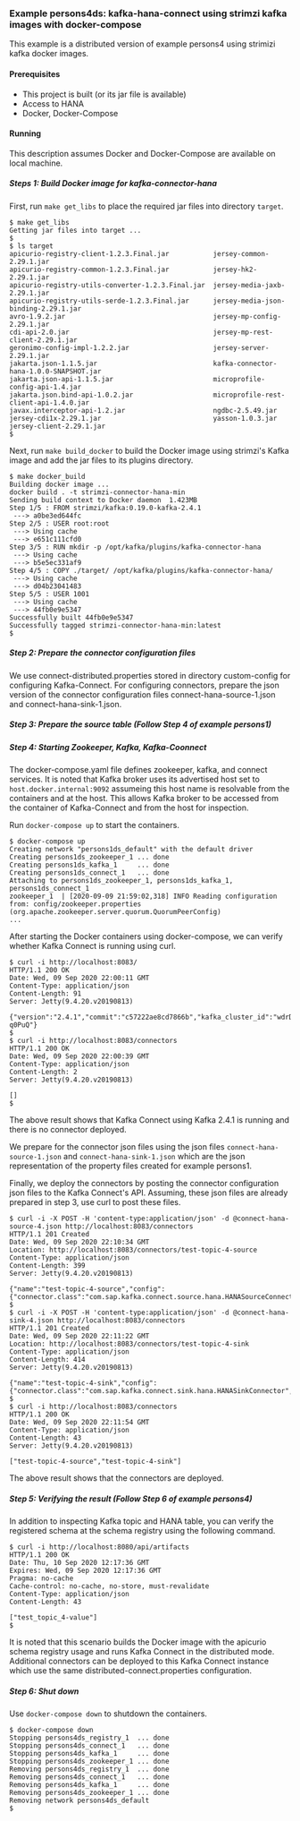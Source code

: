 ### Example persons4ds: kafka-hana-connect using strimzi kafka images with docker-compose

This example is a distributed version of example persons4 using strimizi kafka docker images.

#### Prerequisites

- This project is built (or its jar file is available)
- Access to HANA
- Docker, Docker-Compose

#### Running

This description assumes Docker and Docker-Compose are available on local machine.

##### Steps 1: Build Docker image for kafka-connector-hana

First, run `make get_libs` to place the required jar files into directory `target`.

```
$ make get_libs
Getting jar files into target ...
$
$ ls target 
apicurio-registry-client-1.2.3.Final.jar           jersey-common-2.29.1.jar
apicurio-registry-common-1.2.3.Final.jar           jersey-hk2-2.29.1.jar
apicurio-registry-utils-converter-1.2.3.Final.jar  jersey-media-jaxb-2.29.1.jar
apicurio-registry-utils-serde-1.2.3.Final.jar      jersey-media-json-binding-2.29.1.jar
avro-1.9.2.jar                                     jersey-mp-config-2.29.1.jar
cdi-api-2.0.jar                                    jersey-mp-rest-client-2.29.1.jar
geronimo-config-impl-1.2.2.jar                     jersey-server-2.29.1.jar
jakarta.json-1.1.5.jar                             kafka-connector-hana-1.0.0-SNAPSHOT.jar
jakarta.json-api-1.1.5.jar                         microprofile-config-api-1.4.jar
jakarta.json.bind-api-1.0.2.jar                    microprofile-rest-client-api-1.4.0.jar
javax.interceptor-api-1.2.jar                      ngdbc-2.5.49.jar
jersey-cdi1x-2.29.1.jar                            yasson-1.0.3.jar
jersey-client-2.29.1.jar
$
```

Next, run `make build_docker` to build the Docker image using strimzi's Kafka image and add the jar files to its plugins directory.

```
$ make docker_build
Building docker image ...
docker build . -t strimzi-connector-hana-min
Sending build context to Docker daemon  1.423MB
Step 1/5 : FROM strimzi/kafka:0.19.0-kafka-2.4.1
 ---> a0be3ed644fc
Step 2/5 : USER root:root
 ---> Using cache
 ---> e651c111cfd0
Step 3/5 : RUN mkdir -p /opt/kafka/plugins/kafka-connector-hana
 ---> Using cache
 ---> b5e5ec331af9
Step 4/5 : COPY ./target/ /opt/kafka/plugins/kafka-connector-hana/
 ---> Using cache
 ---> d04b23041483
Step 5/5 : USER 1001
 ---> Using cache
 ---> 44fb0e9e5347
Successfully built 44fb0e9e5347
Successfully tagged strimzi-connector-hana-min:latest
$
```

##### Step 2: Prepare the connector configuration files

We use connect-distributed.properties stored in directory custom-config for configuring Kafka-Connect. For configuring connectors, prepare the json version of the connector configuration files connect-hana-source-1.json and connect-hana-sink-1.json.

##### Step 3: Prepare the source table (Follow Step 4 of example persons1)

##### Step 4: Starting Zookeeper, Kafka, Kafka-Coonnect

The docker-compose.yaml file defines zookeeper, kafka, and connect services. It is noted that Kafka broker uses its advertised host set to `host.docker.internal:9092` assumeing this host name is resolvable from the containers and at the host. This allows Kafka broker to be accessed from the container of Kafka-Connect and from the host for inspection.

Run `docker-compose up` to start the containers.

```
$ docker-compose up
Creating network "persons1ds_default" with the default driver
Creating persons1ds_zookeeper_1 ... done
Creating persons1ds_kafka_1     ... done
Creating persons1ds_connect_1   ... done
Attaching to persons1ds_zookeeper_1, persons1ds_kafka_1, persons1ds_connect_1
zookeeper_1  | [2020-09-09 21:59:02,318] INFO Reading configuration from: config/zookeeper.properties (org.apache.zookeeper.server.quorum.QuorumPeerConfig)
...
```

After starting the Docker containers using docker-compose, we can verify whether Kafka Connect is running using curl.

```
$ curl -i http://localhost:8083/
HTTP/1.1 200 OK
Date: Wed, 09 Sep 2020 22:00:11 GMT
Content-Type: application/json
Content-Length: 91
Server: Jetty(9.4.20.v20190813)

{"version":"2.4.1","commit":"c57222ae8cd7866b","kafka_cluster_id":"wdrDgSAFSbKpWGYm-q0PuQ"}
$
$ curl -i http://localhost:8083/connectors
HTTP/1.1 200 OK
Date: Wed, 09 Sep 2020 22:00:39 GMT
Content-Type: application/json
Content-Length: 2
Server: Jetty(9.4.20.v20190813)

[]
$
```

The above result shows that Kafka Connect using Kafka 2.4.1 is running and there is no connector deployed.

We prepare for the connector json files using the json files `connect-hana-source-1.json` and `connect-hana-sink-1.json` which are the json representation of the property files created for example persons1.

Finally, we deploy the connectors by posting the connector configuration json files to the Kafka Connect's API. Assuming, these json files are already prepared in step 3, use curl to post these files.

```
$ curl -i -X POST -H 'content-type:application/json' -d @connect-hana-source-4.json http://localhost:8083/connectors
HTTP/1.1 201 Created
Date: Wed, 09 Sep 2020 22:10:34 GMT
Location: http://localhost:8083/connectors/test-topic-4-source
Content-Type: application/json
Content-Length: 399
Server: Jetty(9.4.20.v20190813)

{"name":"test-topic-4-source","config":{"connector.class":"com.sap.kafka.connect.source.hana.HANASourceConnector","tasks.max":"1","topics":"test_topic_4","connection.url":"jdbc:sap://...
$
$ curl -i -X POST -H 'content-type:application/json' -d @connect-hana-sink-4.json http://localhost:8083/connectors
HTTP/1.1 201 Created
Date: Wed, 09 Sep 2020 22:11:22 GMT
Location: http://localhost:8083/connectors/test-topic-4-sink
Content-Type: application/json
Content-Length: 414
Server: Jetty(9.4.20.v20190813)

{"name":"test-topic-4-sink","config":{"connector.class":"com.sap.kafka.connect.sink.hana.HANASinkConnector","tasks.max":"1","topics":"test_topic_4","connection.url":"jdbc:sap://...
$
$ curl -i http://localhost:8083/connectors
HTTP/1.1 200 OK
Date: Wed, 09 Sep 2020 22:11:54 GMT
Content-Type: application/json
Content-Length: 43
Server: Jetty(9.4.20.v20190813)

["test-topic-4-source","test-topic-4-sink"]
```

The above result shows that the connectors are deployed.


##### Step 5: Verifying the result (Follow Step 6 of example persons4)

In addition to inspecting Kafka topic and HANA table, you can verify the registered schema at the schema registry using the following command.

```
$ curl -i http://localhost:8080/api/artifacts
HTTP/1.1 200 OK
Date: Thu, 10 Sep 2020 12:17:36 GMT
Expires: Wed, 09 Sep 2020 12:17:36 GMT
Pragma: no-cache
Cache-control: no-cache, no-store, must-revalidate
Content-Type: application/json
Content-Length: 43

["test_topic_4-value"]
$ 
```

It is noted that this scenario builds the Docker image with the apicurio schema registry usage and runs Kafka Connect in the distributed mode. Additional connectors can be deployed to this Kafka Connect instance which use the same distributed-connect.properties configuration.


##### Step 6: Shut down

Use `docker-compose down` to shutdown the containers.

```
$ docker-compose down
Stopping persons4ds_registry_1  ... done
Stopping persons4ds_connect_1   ... done
Stopping persons4ds_kafka_1     ... done
Stopping persons4ds_zookeeper_1 ... done
Removing persons4ds_registry_1  ... done
Removing persons4ds_connect_1   ... done
Removing persons4ds_kafka_1     ... done
Removing persons4ds_zookeeper_1 ... done
Removing network persons4ds_default
$ 
```
